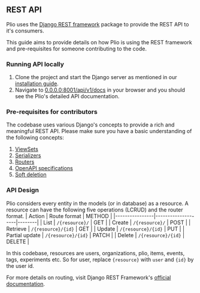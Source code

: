 ## REST API
Plio uses the [Django REST framework](https://www.django-rest-framework.org/) package to provide the REST API to it's consumers.

This guide aims to provide details on how Plio is using the REST framework and pre-requisites for someone contributing to the code.

### Running API locally
1. Clone the project and start the Django server as mentioned in our [installation guide](INSTALLATION.md).
2. Navigate to [0.0.0.0:8001/api/v1/docs]() in your browser and you should see the Plio's detailed API documentation.

### Pre-requisites for contributors
The codebase uses various Django's concepts to provide a rich and meaningful REST API. Please make sure you have a basic understanding of the following concepts:
1. [ViewSets](https://www.django-rest-framework.org/api-guide/viewsets/)
2. [Serializers](https://www.django-rest-framework.org/api-guide/serializers/)
3. [Routers](https://www.django-rest-framework.org/api-guide/routers/)
4. [OpenAPI specifications](https://swagger.io/docs/specification/about/)
5. [Soft deletion](https://en.wiktionary.org/wiki/soft_deletion)

### API Design
Plio considers every entity in the models (or in database) as a resource. A resource can have the following five operations (LCRUD) and the router format.
| Action         | Route format       | METHOD |
|----------------|--------------------|--------|
| List           | `/{resource}/`     | GET    |
| Create         | `/{resource}/`     | POST   |
| Retrieve       | `/{resource}/{id}` | GET    |
| Update         | `/{resource}/{id}` | PUT    |
| Partial update | `/{resource}/{id}` | PATCH  |
| Delete         | `/{resource}/{id}` | DELETE |

In this codebase, resources are users, organizations, plio, items, events, tags, experiments etc. So for user, replace `{resource}` with `user` and `{id}` by the user id.

For more details on routing, visit Django REST Framework's [official documentation](https://www.django-rest-framework.org/api-guide/routers/).
